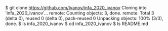 $ git clone https://github.com/Ivanov/infa_2020_ivanov
Cloning into 'infa_2020_ivanov'...
remote: Counting objects: 3, done.
remote: Total 3 (delta 0), reused 0 (delta 0), pack-reused 0
Unpacking objects: 100% (3/3), done.
$ ls
infa_2020_ivanov
$ cd infa_2020_ivanov
$ ls
README.md
